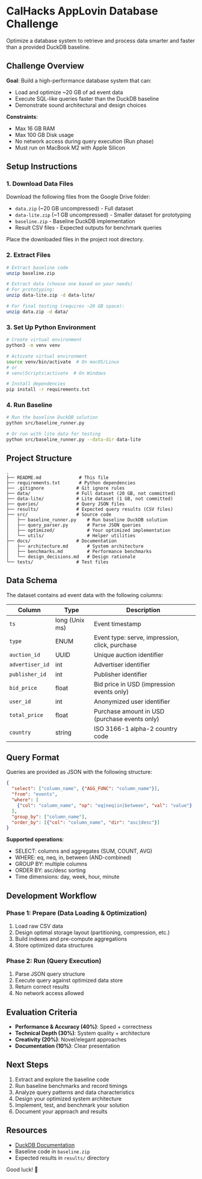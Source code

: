 # CalHacks AppLovin Database Challenge

Optimize a database system to retrieve and process data smarter and faster than a provided DuckDB baseline.

## Challenge Overview

**Goal**: Build a high-performance database system that can:
- Load and optimize ~20 GB of ad event data
- Execute SQL-like queries faster than the DuckDB baseline
- Demonstrate sound architectural and design choices

**Constraints**:
- Max 16 GB RAM
- Max 100 GB Disk usage
- No network access during query execution (Run phase)
- Must run on MacBook M2 with Apple Silicon

## Setup Instructions

### 1. Download Data Files

Download the following files from the Google Drive folder:
- `data.zip` (~20 GB uncompressed) - Full dataset
- `data-lite.zip` (~1 GB uncompressed) - Smaller dataset for prototyping
- `baseline.zip` - Baseline DuckDB implementation
- Result CSV files - Expected outputs for benchmark queries

Place the downloaded files in the project root directory.

### 2. Extract Files

```bash
# Extract baseline code
unzip baseline.zip

# Extract data (choose one based on your needs)
# For prototyping:
unzip data-lite.zip -d data-lite/

# For final testing (requires ~20 GB space):
unzip data.zip -d data/
```

### 3. Set Up Python Environment

```bash
# Create virtual environment
python3 -m venv venv

# Activate virtual environment
source venv/bin/activate  # On macOS/Linux
# or
# venv\Scripts\activate  # On Windows

# Install dependencies
pip install -r requirements.txt
```

### 4. Run Baseline

```bash
# Run the baseline DuckDB solution
python src/baseline_runner.py

# Or run with lite data for testing
python src/baseline_runner.py --data-dir data-lite
```

## Project Structure

```
.
├── README.md              # This file
├── requirements.txt       # Python dependencies
├── .gitignore            # Git ignore rules
├── data/                 # Full dataset (20 GB, not committed)
├── data-lite/            # Lite dataset (1 GB, not committed)
├── queries/              # Query JSON files
├── results/              # Expected query results (CSV files)
├── src/                  # Source code
│   ├── baseline_runner.py    # Run baseline DuckDB solution
│   ├── query_parser.py       # Parse JSON queries
│   ├── optimized/            # Your optimized implementation
│   └── utils/                # Helper utilities
├── docs/                 # Documentation
│   ├── architecture.md       # System architecture
│   ├── benchmarks.md         # Performance benchmarks
│   └── design_decisions.md   # Design rationale
└── tests/                # Test files

```

## Data Schema

The dataset contains ad event data with the following columns:

| Column | Type | Description |
|--------|------|-------------|
| `ts` | long (Unix ms) | Event timestamp |
| `type` | ENUM | Event type: serve, impression, click, purchase |
| `auction_id` | UUID | Unique auction identifier |
| `advertiser_id` | int | Advertiser identifier |
| `publisher_id` | int | Publisher identifier |
| `bid_price` | float | Bid price in USD (impression events only) |
| `user_id` | int | Anonymized user identifier |
| `total_price` | float | Purchase amount in USD (purchase events only) |
| `country` | string | ISO 3166-1 alpha-2 country code |

## Query Format

Queries are provided as JSON with the following structure:

```json
{
  "select": ["column_name", {"AGG_FUNC": "column_name"}],
  "from": "events",
  "where": [
    {"col": "column_name", "op": "eq|neq|in|between", "val": "value"}
  ],
  "group_by": ["column_name"],
  "order_by": [{"col": "column_name", "dir": "asc|desc"}]
}
```

**Supported operations**:
- SELECT: columns and aggregates (SUM, COUNT, AVG)
- WHERE: eq, neq, in, between (AND-combined)
- GROUP BY: multiple columns
- ORDER BY: asc/desc sorting
- Time dimensions: day, week, hour, minute

## Development Workflow

### Phase 1: Prepare (Data Loading & Optimization)
1. Load raw CSV data
2. Design optimal storage layout (partitioning, compression, etc.)
3. Build indexes and pre-compute aggregations
4. Store optimized data structures

### Phase 2: Run (Query Execution)
1. Parse JSON query structure
2. Execute query against optimized data store
3. Return correct results
4. No network access allowed

## Evaluation Criteria

- **Performance & Accuracy (40%)**: Speed + correctness
- **Technical Depth (30%)**: System quality + architecture
- **Creativity (20%)**: Novel/elegant approaches
- **Documentation (10%)**: Clear presentation

## Next Steps

1. Extract and explore the baseline code
2. Run baseline benchmarks and record timings
3. Analyze query patterns and data characteristics
4. Design your optimized system architecture
5. Implement, test, and benchmark your solution
6. Document your approach and results

## Resources

- [DuckDB Documentation](https://duckdb.org/docs/)
- Baseline code in `baseline.zip`
- Expected results in `results/` directory

Good luck! 🚀
